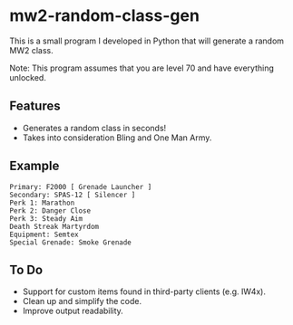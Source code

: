 # mw2-random-class-gen

This is a small program I developed in Python that will generate a random MW2 class. 

Note: This program assumes that you are level 70 and have everything unlocked.

## Features
* Generates a random class in seconds!
* Takes into consideration Bling and One Man Army.

## Example
```
Primary: F2000 [ Grenade Launcher ]
Secondary: SPAS-12 [ Silencer ]
Perk 1: Marathon
Perk 2: Danger Close
Perk 3: Steady Aim
Death Streak Martyrdom
Equipment: Semtex
Special Grenade: Smoke Grenade
```

## To Do
* Support for custom items found in third-party clients (e.g. IW4x).
* Clean up and simplify the code.
* Improve output readability.
